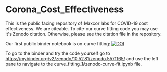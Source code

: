 # Corona_Cost_Effectiveness

This is the public facing repository of Maxcor labs for COVID-19 cost effectiveness.
We are citeable. To cite our curve fitting code you may use it's Zenodo citation. Otherwise, please see the citation file in the repository.

Our first public binder notebook is on curve fitting:
[![DOI](https://zenodo.org/badge/DOI/10.5281/zenodo.5571165.svg)](https://doi.org/10.5281/zenodo.5571165)

To go to the binder and try the code yourself go to 
https://mybinder.org/v2/zenodo/10.5281/zenodo.5571165/
and use the left pane to navigate to the curve_fitting_1/zenodo-curve-fit.ipynb file. 
